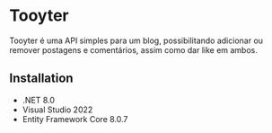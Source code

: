 # Tooyter

Tooyter é uma API simples para um blog, possibilitando adicionar ou remover postagens e comentários, assim como dar like em ambos.

## Installation

- .NET 8.0
- Visual Studio 2022
- Entity Framework Core 8.0.7
